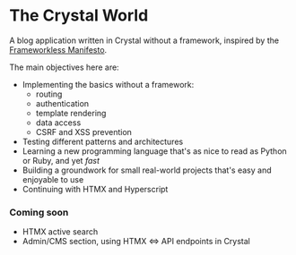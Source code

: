 # The Crystal World

A blog application written in Crystal without a framework, inspired by the [Frameworkless Manifesto](https://github.com/frameworkless-movement/manifesto).

The main objectives here are:

- Implementing the basics without a framework:
  - routing
  - authentication
  - template rendering
  - data access
  - CSRF and XSS prevention
- Testing different patterns and architectures
- Learning a new programming language that's as nice to read as Python or Ruby, and yet _fast_
- Building a groundwork for small real-world projects that's easy and enjoyable to use
- Continuing with HTMX and Hyperscript

### Coming soon

- HTMX active search
- Admin/CMS section, using HTMX <=> API endpoints in Crystal
